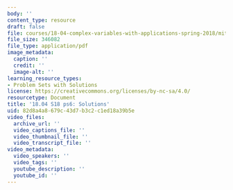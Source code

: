 ```yaml
---
body: ''
content_type: resource
draft: false
file: courses/18-04-complex-variables-with-applications-spring-2018/mit18_04_s18_pset06_sol.pdf
file_size: 346082
file_type: application/pdf
image_metadata:
  caption: ''
  credit: ''
  image-alt: ''
learning_resource_types:
- Problem Sets with Solutions
license: https://creativecommons.org/licenses/by-nc-sa/4.0/
resourcetype: Document
title: '18.04 S18 ps6: Solutions'
uid: 82d8a4a8-679c-43d7-b3c2-c1ed18a39b5e
video_files:
  archive_url: ''
  video_captions_file: ''
  video_thumbnail_file: ''
  video_transcript_file: ''
video_metadata:
  video_speakers: ''
  video_tags: ''
  youtube_description: ''
  youtube_id: ''
---
```

